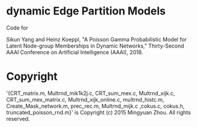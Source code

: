 # dynamic Edge Partition Models

Code for 

Sikun Yang and Heinz Koeppl, "A Poisson Gamma Probabilistic Model for Latent Node-group Memberships in Dynamic Networks," Thirty-Second AAAI Conference on Artificial Intelligence (AAAI), 2018.

# Copyright

'{CRT_matrix.m, Multrnd_mik1k2j.c, CRT_sum_mex.c, Multrnd_xijk.c, CRT_sum_mex_matrix.c, Multrnd_xijk_online.c, multrnd_histc.m, Create_Mask_network.m, prec_rec.m, Multrnd_mijk.c ,cokus.c, cokus.h, truncated_poisson_rnd.m}' is Copyright (c) 2015 Mingyuan Zhou. All rights reserved. 
